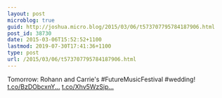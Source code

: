 ```yaml
---
layout: post
microblog: true
guid: http://joshua.micro.blog/2015/03/06/t573707795784187906.html
post_id: 38730
date: 2015-03-06T15:52:52+1100
lastmod: 2019-07-30T17:41:36+1100
type: post
url: /2015/03/06/t573707795784187906.html
---
```

Tomorrow: Rohann and Carrie's #FutureMusicFestival #wedding! [t.co/BzDObcxnY...](http://t.co/BzDObcxnY6) [t.co/Xhv5WzSip...](http://t.co/Xhv5WzSipJ)

